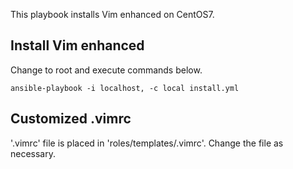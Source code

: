 This playbook installs Vim enhanced on CentOS7.

## Install Vim enhanced 

Change to root and execute commands below.

```
ansible-playbook -i localhost, -c local install.yml
```

## Customized .vimrc

'.vimrc' file is placed in 'roles/templates/.vimrc'. Change the file 
as necessary.

